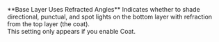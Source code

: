 <tr>
<td>**Base Layer Uses Refracted Angles**</td>
<td>Indicates whether to shade directional, punctual, and spot lights on the bottom layer with refraction from the top layer (the coat).<br/>This setting only appears if you enable Coat.</td>
</tr>
